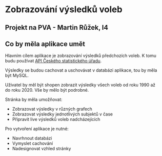 # Zobrazování výsledků voleb
## Projekt na PVA - Martin Růžek, I4

## Co by měla aplikace umět
 
Hlavním cílem aplikace je zobrazování výsledků předchozích voleb. K tomu budu používat [API Českého statistického úřadu](https://www.volby.cz).

Výsledky se budou cachovat a uschovávat v databázi aplikace, tou by měla být MySQL. 

Uživatel by měl být shopen zobrazit výsledky všech voleb od roku 1990 až do roku 2020. Vše by mělo být podrobné. 

Stránka by měla umožňovat:

* Zobrazovat výsledky v různých grafech
* Zobrazovat výsledky jednotlivých subjektů v čase
* Připravit live výsledků voleb nadcházejících

Pro vytvoření aplikace je nutné:

* Navrhnout databázi
* Vymyslet cachování
* Nadesignovat vzhled stránky